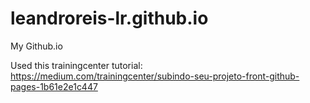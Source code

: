 # leandroreis-lr.github.io
My Github.io

Used this trainingcenter tutorial:
https://medium.com/trainingcenter/subindo-seu-projeto-front-github-pages-1b61e2e1c447